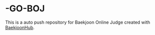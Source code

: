 # -GO-BOJ
This is a auto push repository for Baekjoon Online Judge created with [BaekjoonHub](https://github.com/BaekjoonHub/BaekjoonHub).
